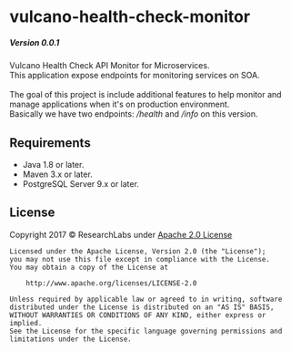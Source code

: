 # vulcano-health-check-monitor

##### Version 0.0.1

Vulcano Health Check API Monitor for Microservices.<br>
This application expose endpoints for monitoring services on SOA.<br><br>
The goal of this project is include additional features to help monitor and manage applications when it's on production environment.<br>
Basically we have two endpoints: <i>/health</i> and <i>/info</i> on this version.

## Requirements

- Java 1.8 or later.
- Maven 3.x or later.
- PostgreSQL Server 9.x or later.

## License

Copyright 2017 © ResearchLabs under [Apache 2.0 License](http://www.apache.org/licenses/LICENSE-2.0)

```
Licensed under the Apache License, Version 2.0 (the "License");
you may not use this file except in compliance with the License.
You may obtain a copy of the License at

    http://www.apache.org/licenses/LICENSE-2.0

Unless required by applicable law or agreed to in writing, software
distributed under the License is distributed on an "AS IS" BASIS,
WITHOUT WARRANTIES OR CONDITIONS OF ANY KIND, either express or implied.
See the License for the specific language governing permissions and
limitations under the License.
```